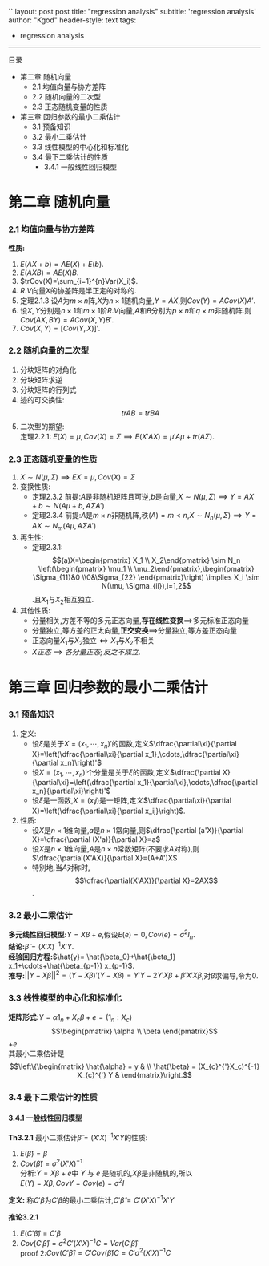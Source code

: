 ``
layout: post
post title: "regression analysis" 
subtitle: 'regression analysis' 
author: "Kgod" 
header-style: text 
tags: 
  - regression analysis 
---
目录
<!-- levels="2,3" autolink="true" style="orderd -->
<!-- MarkdownTOC "-->

- 第二章 随机向量
  - 2.1 均值向量与协方差阵
  - 2.2 随机向量的二次型
  - 2.3 正态随机变量的性质
- 第三章 回归参数的最小二乘估计
  - 3.1 预备知识
  - 3.2 最小二乘估计
  - 3.3 线性模型的中心化和标准化
  - 3.4 最下二乘估计的性质
    - 3.4.1 一般线性回归模型

<!-- /MarkdownTOC -->

# 第二章 随机向量
### 2.1 均值向量与协方差阵
**性质:**
1. $E(AX+b)=AE(X)+E(b)$.
2. $E(AXB)=AE(X)B$.
3. $trCov(X)=\sum_{i=1}^{n}Var(X_i)$.
4. $R.V$向量$X$的协差阵是半正定的对称的.
5. 定理2.1.3 设$A$为$m \times n$阵,$X$为$n \times 1$随机向量,$Y=AX$,则$Cov(Y)=ACov(X)A'$.
6. 设$X,Y$分别是$n \times 1$和$m \times 1$阶$R.V$向量,$A$和$B$分别为$p \times n$和$q \times m$非随机阵.则$Cov(AX,BY)=ACov(X,Y)B'$.
7. $Cov(X,Y)=[Cov(Y,X)]'$.

### 2.2 随机向量的二次型
1. 分块矩阵的对角化
2. 分块矩阵求逆
3. 分块矩阵的行列式
4. 迹的可交换性:$$trAB=trBA$$
5. 二次型的期望:  
定理2.2.1: $E(X)=\mu,Cov(X)=\Sigma \implies E(X'AX)=\mu' A \mu +tr(A \Sigma)$.

### 2.3 正态随机变量的性质
1. $X\sim N(\mu,\Sigma) \implies EX=\mu,Cov(X)=\Sigma$
2. 变换性质: 
    * 定理2.3.2  前提:$A$是非随机矩阵且可逆,$b$是向量,$X\sim N(\mu,\Sigma) \implies Y=AX+b \sim N(A \mu +b,A\Sigma A')$
    * 定理2.3.4  前提:$A$是$m \times n$非随机阵,秩$(A)=m < n$,$X\sim N_n(\mu,\Sigma) \implies Y=AX \sim N_m(A \mu,A\Sigma A')$
3. 再生性:
    * 定理2.3.1:  
    $$(a)X=\begin{pmatrix} X_1 \\ X_2\end{pmatrix} \sim N_n \left(\begin{pmatrix} \mu_1 \\ \mu_2\end{pmatrix},\begin{pmatrix} \Sigma_{11}&0 \\0&\Sigma_{22} \end{pmatrix}\right) \implies X_i \sim N(\mu, \Sigma_{ii}),i=1,2$$.且$X_1$与$X_2$相互独立.
4. 其他性质:
    - 分量相关,方差不等的多元正态向量,**存在线性变换**$\implies$多元标准正态向量
    - 分量独立,等方差的正太向量,**正交变换**$\implies$分量独立,等方差正态向量
    - 正态向量$X_1$与$X_2$独立$\iff X_1$与$X_2$不相关
    - $X正态 \implies 各分量正态;反之不成立$.
    



# 第三章 回归参数的最小二乘估计
### 3.1 预备知识
1. 定义: 
    * 设$\xi$是关于$X=(x_1,\cdots,x_n)'$的函数,定义$\dfrac{\partial\xi}{\partial X}=\left(\dfrac{\partial\xi}{\partial x_1},\cdots,\dfrac{\partial\xi}{\partial x_n}\right)'$
    * 设$X=(x_1,\cdots,x_n)'$个分量是关于$\xi$的函数,定义$\dfrac{\partial X}{\partial\xi}=\left(\dfrac{\partial x_1}{\partial\xi},\cdots,\dfrac{\partial x_n}{\partial\xi}\right)'$ 
    * 设$\xi$是一函数,$X=(x_ij)$是一矩阵,定义$\dfrac{\partial\xi}{\partial X}=\left(\dfrac{\partial\xi}{\partial x_ij}\right)$.
2. 性质:
    * 设$X$是$n \times 1$维向量,$a$是$n \times 1$常向量,则$\dfrac{\partial (a'X)}{\partial X}=\dfrac{\partial (X'a)}{\partial X}=a$
    * 设$X$是$n \times 1$维向量,$A$是$n \times n$常数矩阵(不要求$A$对称),则$\dfrac{\partial(X'AX)}{\partial X}=(A+A')X$
    * 特别地,当$A$对称时,$$\dfrac{\partial(X'AX)}{\partial X}=2AX$$.

### 3.2 最小二乘估计
**多元线性回归模型:**$Y=X\beta+e$,假设$E(e)=0,Cov(e)=\sigma^2 I_n$.  
**结论:**$\hat{\beta}=(X'X)^{-1}X'Y$.  
**经验回归方程:**$\hat{y}= \hat{\beta_0}+\hat{\beta_1} x_1+\cdots+\hat{\beta_{p-1}} x_{p-1}$.  
**推导:**$||Y-X \beta||^2=(Y-X\beta)'(Y-X\beta)=Y'Y-2Y'X\beta+\beta'X'X\beta$,对$\beta$求偏导,令为0.  

### 3.3 线性模型的中心化和标准化
**矩阵形式:**$Y=\alpha 1_n + X_c \beta +e=(1_n:X_c)$
$$\begin{pmatrix}
  \alpha \\ 
  \beta 
  \end{pmatrix}$$ +$e$  
  其最小二乘估计是 $$\left\{\begin{matrix}
\hat{\alpha} = y & \\ 
\hat{\beta} = (X_{c}^{'}X_c)^{-1} X_{c}^{'} Y & 
\end{matrix}\right.$$

### 3.4 最下二乘估计的性质
#### 3.4.1 一般线性回归模型
**Th3.2.1** 最小二乘估计$\hat{\beta} = (X'X)^{-1}X'Y$的性质:  
1. $E(\hat{\beta}) = \beta$  
2. $Cov(\hat{\beta}) = \sigma^2 (X'X)^{-1}$  
分析:$Y=X\beta+e$中 $Y$ 与 $e$ 是随机的,$X\beta$是非随机的,所以  
$E(Y)=X\beta,CovY=Cov(e)=\sigma^2 I$  

**定义:** 称$C'\hat{\beta}$为$C'\beta$的最小二乘估计,$C'\hat{\beta} = C'(X'X)^{-1}X'Y$  

**推论3.2.1**  
1. $E(C'\hat{\beta})=C'\beta$
2. $Cov(C'\hat{\beta}) = \sigma^2C'(X'X)^{-1}C = Var(C'\hat{\beta})$  
proof 2:$Cov(C'\hat{\beta}) = C'Cov(\hat{\beta})C = C'\sigma^2(X'X)^{-1}C$

























